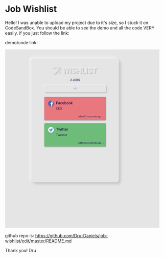 
# Job Wishlist
Hello! I was unable to upload my project due to it's size, so I stuck it on CodeSandBox. You should be able to see the demo and all the code VERY easily. if you just follow the link:

demo/code link: 

![Image of Game](/public/assets/wish.png)

github repo is: https://github.com/Dru-Daniels/job-wishlist/edit/master/README.md

Thank you!
Dru 
